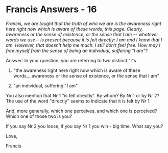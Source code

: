 # Francis Answers - 16

_Francis, we are taught that the truth of who we are is the awareness right here right now which is aware of these words, this page. Clearly, awareness or the sense of existence, or the sense that I am -- whatever words we use-- is present because it is felt directly: I am and I know that I am. However, that doesn't help me much. I still don't feel free. How may I free myself from the sense of being an individual, suffering "I am"?_

Answer: In your question, you are referring to two distinct "I"s

1. "the awareness right here right now which is aware of these words,...awareness or the sense of existence, or the sense that I am"

2. "an individual, suffering "I am"

You also mention that Nr 1 "is felt directly". By whom? By Nr 1 or by Nr 2? The use of the word "directly" seems to indicate that it is felt by Nr 1. 

And, more generally, which one perceives, and which one is perceived?  Which one of those two is you?

If you say Nr 2 you loose, if you say Nr 1 you win - big time. What say you?

Love, 

Francis

